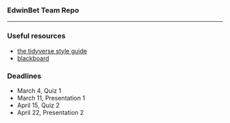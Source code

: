 ### EdwinBet Team Repo 
-------------------------------------------

### Useful resources
- [the tidyverse style guide](https://style.tidyverse.org/)
- [blackboard](https://blackboard.gwu.edu/webapps/blackboard/execute/announcement?method=search&context=course_entry&course_id=_329835_1&handle=announcements_entry&mode=view)

### Deadlines 
- March 4, Quiz 1 
- March 11, Presentation 1
- April 15, Quiz 2
- April 22, Presentation 2 

